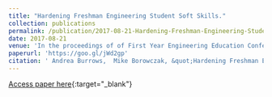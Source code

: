```yaml
---
title: "Hardening Freshman Engineering Student Soft Skills."
collection: publications
permalink: /publication/2017-08-21-Hardening-Freshman-Engineering-Student-Soft-Skills
date: 2017-08-21
venue: 'In the proceedings of of First Year Engineering Education Conference of the American Society of Engineering Education 2017, FYEE-ASEE, 2017.'
paperurl: 'https://goo.gl/jWd2gp'
citation: ' Andrea Burrows,  Mike Borowczak, &quot;Hardening Freshman Engineering Student Soft Skills..&quot; In the proceedings of of First Year Engineering Education Conference of the American Society of Engineering Education 2017, FYEE-ASEE, 2017., 2017.'
---
```

[Access paper here](https://goo.gl/jWd2gp){:target="_blank"}
